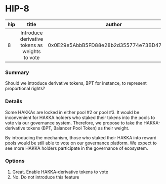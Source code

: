 # HIP-8

| hip | title | author | created | duration |
|----------|:----------:|:----------:|:----------:|:----------:|
| 8 | Introduce derivative tokens as weights to vote | 0x0E29e5AbbB5FD88e28b2d355774e73BD47dE3bcd | 2020-09-15 15:00 | 1 |

### Summary
Should we introduce derivative tokens, BPT for instance, to represent proportional rights?

### Details

Some HAKKAs are locked in either pool #2 or pool #3. It would be inconvenient for HAKKA holders who staked their tokens into the pools to vote via our governance system. Therefore, we propose to take the HAKKA-derivative tokens (BPT, Balancer Pool Token) as their weight. 

By introducing the mechanism, those who staked their HAKKA into reward pools would be still able to vote on our governance platform. We expect to see more HAKKA holders participate in the governance of ecosystem.


### Options
1. Great. Enable HAKKA-derivative tokens to vote
2. No. Do not introduce this feature
